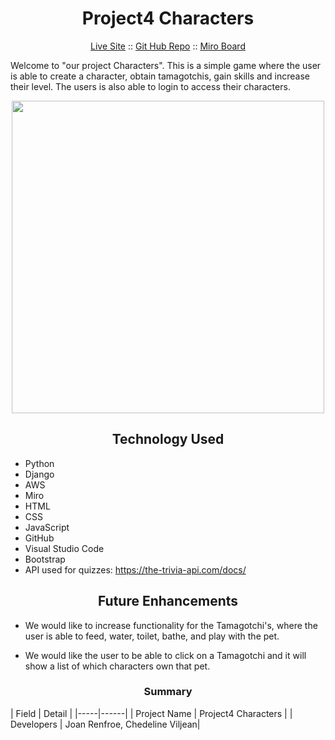 <h1 align="center">Project4 Characters</h1>


<p align="center">
  <a href="https://characters-cv-jr.herokuapp.com/">Live Site</a>
  ::
  <a href="https://github.com/Jeal3R5/Unit4_Characters">Git Hub Repo</a>
  ::
  <a href="https://miro.com/app/board/uXjVOkphZE8=/">Miro Board</a>
</p>

Welcome to "our project Characters". This is a simple game where the user is able to create a character, obtain tamagotchis, gain skills and increase their level. The users is also able to login to access their characters.

<p align="center"><img align="center" src="https://i.imgur.com/scfHyFI.png" width="500"></p>


<h2 align="center">Technology Used</h2>

* Python
* Django
* AWS
* Miro
* HTML
* CSS
* JavaScript
* GitHub
* Visual Studio Code
* Bootstrap
* API used for quizzes: https://the-trivia-api.com/docs/

<h2 align="center">Future Enhancements</h2>

* We would like to increase functionality for the Tamagotchi's, where the user is able to feed, water, toilet, bathe, and play with the pet.

* We would like the user to be able to click on a Tamagotchi and it will show a list of which characters own that pet.

<h3 align="center">Summary</h3>
| Field | Detail |
|-----|------|
| Project Name | Project4 Characters |
| Developers | Joan Renfroe, Chedeline Viljean|